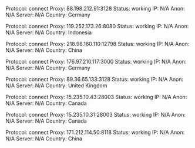Protocol: connect
Proxy: 88.198.212.91:3128
Status: working
IP: N/A
Anon: N/A
Server: N/A
Country: Germany

Protocol: connect
Proxy: 119.252.173.26:8080
Status: working
IP: N/A
Anon: N/A
Server: N/A
Country: Indonesia

Protocol: connect
Proxy: 218.98.160.110:12798
Status: working
IP: N/A
Anon: N/A
Server: N/A
Country: China

Protocol: connect
Proxy: 176.97.210.117:3000
Status: working
IP: N/A
Anon: N/A
Server: N/A
Country: Germany

Protocol: connect
Proxy: 89.36.65.133:3128
Status: working
IP: N/A
Anon: N/A
Server: N/A
Country: United Kingdom

Protocol: connect
Proxy: 15.235.10.43:28003
Status: working
IP: N/A
Anon: N/A
Server: N/A
Country: Canada

Protocol: connect
Proxy: 15.235.10.31:28003
Status: working
IP: N/A
Anon: N/A
Server: N/A
Country: Canada

Protocol: connect
Proxy: 171.212.114.50:8118
Status: working
IP: N/A
Anon: N/A
Server: N/A
Country: China

